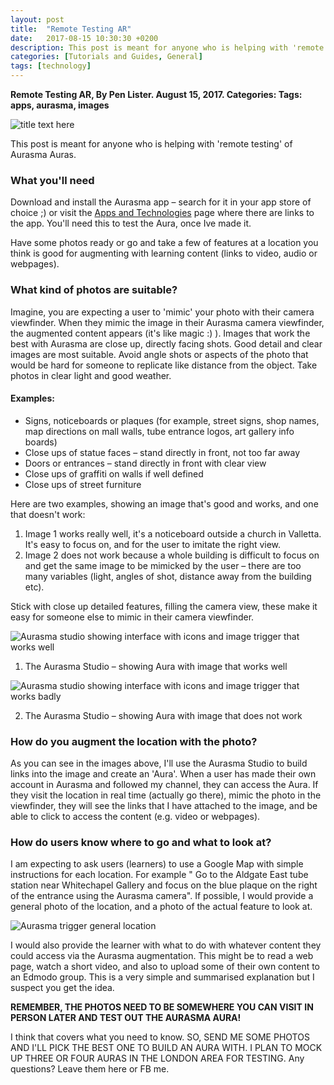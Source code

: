 ```yaml
---
layout: post
title:  "Remote Testing AR"
date:   2017-08-15 10:30:30 +0200
description: This post is meant for anyone who is helping with 'remote testing' of Aurasma (aka HP Reveal) Auras.
categories: [Tutorials and Guides, General]
tags: [technology]
---
```


**Remote Testing AR, By Pen Lister. August 15, 2017. Categories: Tags: apps, aurasma, images**

![title text here]({{site.baseurl}}/assets/images/remote-testing-ar-annie-spratt-121599-op.jpg)

This post is meant for anyone who is helping with 'remote testing' of Aurasma Auras.

### **What you'll need**

Download and install the Aurasma app – search for it in your app store of choice ;) or visit the [Apps and Technologies]({{site.baseurl}}/2016/10/10/apps-and-technologies.html) page where there are links to the app. You'll need this to test the Aura, once Ive made it.

Have some photos ready or go and take a few of features at a location you think is good for augmenting with learning content (links to video, audio or webpages).

### **What kind of photos are suitable?**

Imagine, you are expecting a user to 'mimic' your photo with their camera viewfinder. When they mimic the image in their Aurasma camera viewfinder, the augmented content appears (it's like magic :) ). Images that work the best with Aurasma are close up, directly facing shots. Good detail and clear images are most suitable. Avoid angle shots or aspects of the photo that would be hard for someone to replicate like distance from the object. Take photos in clear light and good weather.

#### **Examples:**

- Signs, noticeboards or plaques (for example, street signs, shop names, map directions on mall walls, tube entrance logos, art gallery info boards)
- Close ups of statue faces – stand directly in front, not too far away
- Doors or entrances – stand directly in front with clear view
- Close ups of graffiti on walls if well defined
- Close ups of street furniture

Here are two examples, showing an image that's good and works, and one that doesn't work:

1. Image 1 works really well, it's a noticeboard outside a church in Valletta. It's easy to focus on, and for the user to imitate the right view.
2. Image 2 does not work because a whole building is difficult to focus on and get the same image to be mimicked by the user – there are too many variables (light, angles of shot, distance away from the building etc).

Stick with close up detailed features, filling the camera view, these make it easy for someone else to mimic in their camera viewfinder.

![Aurasma studio showing interface with icons and image trigger that works well]({{site.baseurl}}/assets/images/guide-to-using-aurasma-screenshot-2016-10-15-at-15.51.57.png)

 1. The Aurasma Studio – showing Aura with image that works well

![Aurasma studio showing interface with icons and image trigger that works badly]({{site.baseurl}}/assets/images/guide-to-using-aurasma-screen-Shot-2016-10-15-at-14.53.52.png)

 2. The Aurasma Studio – showing Aura with image that does not work

### **How do you augment the location with the photo?**

As you can see in the images above, I'll use the Aurasma Studio to build links into the image and create an 'Aura'. When a user has made their own account in Aurasma and followed my channel, they can access the Aura. If they visit the location in real time (actually go there), mimic the photo in the viewfinder, they will see the links that I have attached to the image, and be able to click to access the content (e.g. video or webpages).

### **How do users know where to go and what to look at?**

I am expecting to ask users (learners) to use a Google Map with simple instructions for each location. For example " Go to the Aldgate East tube station near Whitechapel Gallery and focus on the blue plaque on the right of the entrance using the Aurasma camera". If possible, I would provide a general photo of the location, and a photo of the actual feature to look at.

![Aurasma trigger general location]({{site.baseurl}}/assets/images/remote-testing-ar-Screen-Shot-2017-08-15-at-12.29.49.png)

I would also provide the learner with what to do with whatever content they could access via the Aurasma augmentation. This might be to read a web page, watch a short video, and also to upload some of their own content to an Edmodo group. This is a very simple and summarised explanation but I suspect you get the idea.

**REMEMBER, THE PHOTOS NEED TO BE SOMEWHERE YOU CAN VISIT IN PERSON LATER AND TEST OUT THE AURASMA AURA!**

I think that covers what you need to know. SO, SEND ME SOME PHOTOS AND I'LL PICK THE BEST ONE TO BUILD AN AURA WITH. I PLAN TO MOCK UP THREE OR FOUR AURAS IN THE LONDON AREA FOR TESTING. Any questions? Leave them here or FB me.

